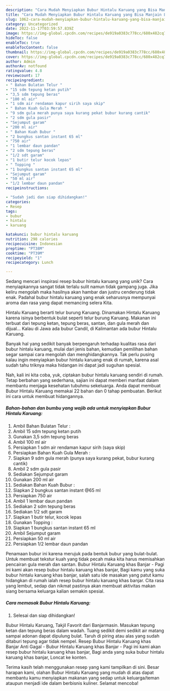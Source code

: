 ```yaml
---
description: "Cara Mudah Menyiapkan Bubur Hintalu Karuang yang Bisa Manjain Lidah"
title: "Cara Mudah Menyiapkan Bubur Hintalu Karuang yang Bisa Manjain Lidah"
slug: 1062-cara-mudah-menyiapkan-bubur-hintalu-karuang-yang-bisa-manjain-lidah
category: Uncategorized
date: 2022-11-17T03:59:57.839Z
image: https://img-global.cpcdn.com/recipes/de919a0383c778cc/680x482cq70/bubur-hintalu-karuang-foto-resep-utama.jpg
hideToc: false
enableToc: true
enableTocContent: false
thumbnail: https://img-global.cpcdn.com/recipes/de919a0383c778cc/680x482cq70/bubur-hintalu-karuang-foto-resep-utama.jpg
cover: https://img-global.cpcdn.com/recipes/de919a0383c778cc/680x482cq70/bubur-hintalu-karuang-foto-resep-utama.jpg
author: Admin
authorAv: notfound
ratingvalue: 4.8
reviewcount: 17
recipeingredient:
- " Bahan Bulatan Telur "
- "15 sdm tepung ketan putih"
- "3,5 sdm tepung beras"
- "100 ml air"
- "1 sdm air rendaman kapur sirih saya skip"
- " Bahan Kuah Gula Merah "
- "9 sdm gula merah punya saya kurang pekat bubur kurang cantik"
- "2 sdm gula pasir"
- "Sejumput garam"
- "200 ml air"
- " Bahan Kuah Bubur "
- "2 bungkus santan instant 65 ml"
- "750 air"
- "1 lembar daun pandan"
- "2 sdm tepung beras"
- "1/2 sdt garam"
- "1 butir telur kocok lepas"
- " Topping "
- "1 bungkus santan instant 65 ml"
- "Sejumput garam"
- "50 ml air"
- "1/2 lembar daun pandan"
recipeinstructions:

- "Sudah jadi dan siap dihidangkan!"
categories:
- Resep
tags:
- bubur
- hintalu
- karuang

katakunci: bubur hintalu karuang 
nutrition: 298 calories
recipecuisine: Indonesian
preptime: "PT38M"
cooktime: "PT39M"
recipeyield: "1"
recipecategory: Lunch

---
```





Sedang mencari inspirasi resep bubur hintalu karuang yang unik? Cara menyiapkannya sangat tidak terlalu sulit namun tidak gampang juga. Jika keliru mengolah maka hasilnya akan hambar dan justru cenderung tidak enak. Padahal bubur hintalu karuang yang enak seharusnya mempunyai aroma dan rasa yang dapat memancing selera Kita.





Hintalu Karuang berarti telur burung Karuang. Dinamakan Hintalu Karuang karena isinya berbentuk bulat seperti telur burung Karuang. Makanan ini terbuat dari tepung ketan, tepung beras, santan, dan gula merah dan dijual… Kalau di Jawa ada bubur Candil, di Kalimantan ada bubur Hintalu Karuang.

Banyak hal yang sedikit banyak berpengaruh terhadap kualitas rasa dari bubur hintalu karuang, mulai dari jenis bahan, kemudian pemilihan bahan segar sampai cara mengolah dan menghidangkannya. Tak perlu pusing kalau ingin menyiapkan bubur hintalu karuang enak di rumah, karena asal sudah tahu triknya maka hidangan ini dapat jadi suguhan spesial.






Nah, kali ini kita coba, yuk, ciptakan bubur hintalu karuang sendiri di rumah. Tetap berbahan yang sederhana, sajian ini dapat memberi manfaat dalam membantu menjaga kesehatan tubuhmu sekeluarga. Anda dapat membuat Bubur Hintalu Karuang memakai 22 bahan dan 0 tahap pembuatan. Berikut ini cara untuk membuat hidangannya.

<!--inarticleads1-->

##### Bahan-bahan dan bumbu yang wajib ada untuk menyiapkan Bubur Hintalu Karuang:

1. Ambil  Bahan Bulatan Telur :
1. Ambil 15 sdm tepung ketan putih
1. Gunakan 3,5 sdm tepung beras
1. Ambil 100 ml air
1. Persiapkan 1 sdm air rendaman kapur sirih (saya skip)
1. Persiapkan  Bahan Kuah Gula Merah :
1. Siapkan 9 sdm gula merah (punya saya kurang pekat, bubur kurang cantik)
1. Ambil 2 sdm gula pasir
1. Sediakan Sejumput garam
1. Gunakan 200 ml air
1. Sediakan  Bahan Kuah Bubur :
1. Siapkan 2 bungkus santan instant @65 ml
1. Persiapkan 750 air
1. Ambil 1 lembar daun pandan
1. Sediakan 2 sdm tepung beras
1. Sediakan 1/2 sdt garam
1. Siapkan 1 butir telur, kocok lepas
1. Gunakan  Topping :
1. Siapkan 1 bungkus santan instant 65 ml
1. Ambil Sejumput garam
1. Persiapkan 50 ml air
1. Persiapkan 1/2 lembar daun pandan


Penamaan bubur ini karena merujuk pada bentuk bubur yang bulat-bulat. Untuk membuat tekstur kuah yang tidak pecah maka kita harus memisahkan pencairan gula merah dan santan. Bubur Hintalu Karuang khas Banjar - Pagi ini kami akan resep bubur hintalu karuang khas banjar, Bagi kamu yang suka bubur hintalu karuang khas banjar, salah satu ide masakan yang patut kamu hidangkan di rumah ialah resep bubur hintalu karuang khas banjar. Cita rasa yang lembut, sedap dan nikmat pastinya akan membuat aktivitas makan siang bersama keluarga kalian semakin spesial. 

<!--inarticleads2-->

##### Cara memasak Bubur Hintalu Karuang:


1. Selesai dan siap dihidangkan!

Bubur Hintalu Karuang, Takjil Favorit dari Banjarmasin. Masukan tepung ketan dan tepung beras dalam wadah. Tuang sedikit demi sedikit air matang sampai adonan dapat dipulung bulat. Taruh di piring atau alas yang sudah ditaburi tepung agar tidak nempel. Resep Bubur Hintalu Karuang khas Banjar Anti Gagal - Bubur Hintalu Karuang khas Banjar - Pagi ini kami akan resep bubur hintalu karuang khas banjar, Bagi anda yang suka bubur hintalu karuang khas banjar, Loncat ke konten. 

Terima kasih telah menggunakan resep yang kami tampilkan di sini. Besar harapan kami, olahan Bubur Hintalu Karuang yang mudah di atas dapat membantu kamu menyiapkan makanan yang sedap untuk keluarga/teman ataupun menjadi ide dalam berbisnis kuliner. Selamat mencoba!
